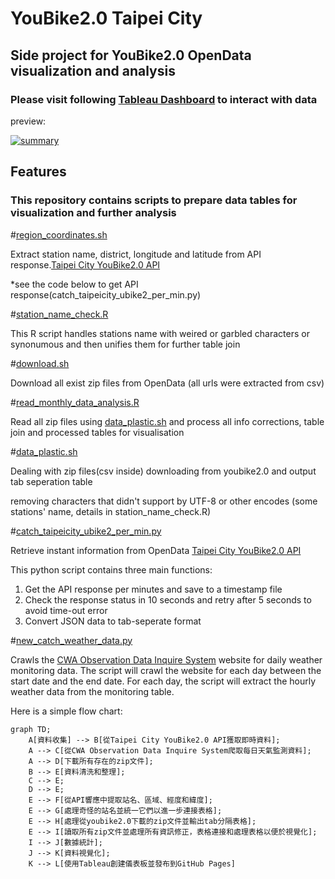 # YouBike2.0 Taipei City
## Side project for YouBike2.0 OpenData visualization and analysis
### Please visit following [Tableau Dashboard](https://ccl-chun.github.io/ubike2_taipei_city/TableauDashBoard.html) to interact with data
preview: 
<div class='tableauPlaceholder' id='viz1696215184214' style='position: relative'><noscript><a href='#'><img alt='summary ' src='https:&#47;&#47;public.tableau.com&#47;static&#47;images&#47;Yo&#47;Youbike2_0tracing&#47;summary&#47;1_rss.png' style='border: none' /></a></noscript><object class='tableauViz'  style='display:none;'><param name='host_url' value='https%3A%2F%2Fpublic.tableau.com%2F' /> <param name='embed_code_version' value='3' /> <param name='site_root' value='' /><param name='name' value='Youbike2_0tracing&#47;summary' /><param name='tabs' value='no' /><param name='toolbar' value='yes' /><param name='static_image' value='https:&#47;&#47;public.tableau.com&#47;static&#47;images&#47;Yo&#47;Youbike2_0tracing&#47;summary&#47;1.png' /> <param name='animate_transition' value='yes' /><param name='display_static_image' value='yes' /><param name='display_spinner' value='yes' /><param name='display_overlay' value='yes' /><param name='display_count' value='yes' /><param name='language' value='zh-TW' /></object></div>

## Features
### This repository contains scripts to prepare data tables for visualization and further analysis
#[region_coordinates.sh](https://github.com/CCL-Chun/ubike2_taipei_city/blob/main/scripts/region_coordinates.sh)

  Extract station name, district, longitude and latitude from API response.[Taipei City YouBike2.0 API](https://tcgbusfs.blob.core.windows.net/dotapp/youbike/v2/youbike_immediate.json)

  *see the code below to get API response(catch_taipeicity_ubike2_per_min.py)

#[station_name_check.R](https://github.com/CCL-Chun/ubike2_taipei_city/blob/main/scripts/station_name_check.R)

This R script handles stations name with weired or garbled characters or synonumous and then unifies them for further table join

#[download.sh](https://github.com/CCL-Chun/ubike2_taipei_city/blob/main/scripts/download.sh)

Download all exist zip files from OpenData (all urls were extracted from csv)

#[read_monthly_data_analysis.R](https://github.com/CCL-Chun/ubike2_taipei_city/blob/main/scripts/read_monthly_data_analysis.R)

Read all zip files using [data_plastic.sh](https://github.com/CCL-Chun/ubike2_taipei_city/blob/main/scripts/data_plastic.sh) and process all info corrections, table join and processed tables for visualisation

#[data_plastic.sh](https://github.com/CCL-Chun/ubike2_taipei_city/blob/main/scripts/data_plastic.sh)

Dealing with zip files(csv inside) downloading from youbike2.0 and output tab seperation table

removing characters that didn't support by UTF-8 or other encodes (some stations' name, details in station_name_check.R)

#[catch_taipeicity_ubike2_per_min.py](https://github.com/CCL-Chun/ubike2_taipei_city/blob/main/scripts/catch_taipeicity_ubike2_per_min.py)

Retrieve instant information from OpenData [Taipei City YouBike2.0 API](https://tcgbusfs.blob.core.windows.net/dotapp/youbike/v2/youbike_immediate.json)

This python script contains three main functions: 
1) Get the API response per minutes and save to a timestamp file
2) Check the response status in 10 seconds and retry after 5 seconds to avoid time-out error
3) Convert JSON data to tab-seperate format 

#[new_catch_weather_data.py](https://github.com/CCL-Chun/ubike2_taipei_city/blob/main/scripts/new_catch_weather_data.py)

Crawls the [CWA Observation Data Inquire System](https://e-service.cwb.gov.tw/HistoryDataQuery/) website for daily weather monitoring data. The script will crawl the website for each day between the start date and the end date. For each day, the script will extract the hourly weather data from the monitoring table.

Here is a simple flow chart:

```mermaid
graph TD;
    A[資料收集] --> B[從Taipei City YouBike2.0 API獲取即時資料];
    A --> C[從CWA Observation Data Inquire System爬取每日天氣監測資料];
    A --> D[下載所有存在的zip文件];
    B --> E[資料清洗和整理];
    C --> E;
    D --> E;
    E --> F[從API響應中提取站名、區域、經度和緯度];
    E --> G[處理奇怪的站名並統一它們以進一步連接表格];
    E --> H[處理從youbike2.0下載的zip文件並輸出tab分隔表格];
    E --> I[讀取所有zip文件並處理所有資訊修正，表格連接和處理表格以便於視覺化];
    I --> J[數據統計];
    J --> K[資料視覺化];
    K --> L[使用Tableau創建儀表板並發布到GitHub Pages]
```
